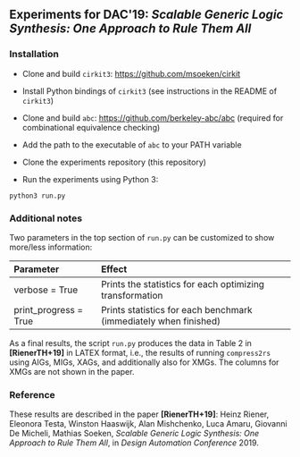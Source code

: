 ## Experiments for DAC'19: *Scalable Generic Logic Synthesis: One Approach to Rule Them All*

### Installation

* Clone and build `cirkit3`: https://github.com/msoeken/cirkit
* Install Python bindings of `cirkit3` (see instructions in the README of `cirkit3`)

* Clone and build `abc`: https://github.com/berkeley-abc/abc (required for combinational equivalence checking)
* Add the path to the executable of `abc` to your PATH variable

* Clone the experiments repository (this repository)
* Run the experiments using Python 3:
```
python3 run.py 
```

### Additional notes

Two parameters in the top section of `run.py` can be customized to show more/less information:

| Parameter              | Effect                                                           |
| :--------------------- | :--------------------------------------------------------------- |
| verbose = True         | Prints the statistics for each optimizing transformation         |
| print_progress = True  | Prints statistics for each benchmark (immediately when finished) |

As a final results, the script `run.py` produces the data in Table 2 in **[RienerTH+19]** in LATEX
format, i.e., the results of running `compress2rs` using AIGs, MIGs, XAGs, and additionally also
for XMGs. The columns for XMGs are not shown in the paper.

### Reference

These results are described in the paper **[RienerTH+19]**: Heinz Riener, Eleonora Testa, Winston Haaswijk,
Alan Mishchenko, Luca Amaru, Giovanni De Micheli, Mathias Soeken, *Scalable Generic Logic Synthesis: One
Approach to Rule Them All*, in *Design Automation Conference* 2019.
